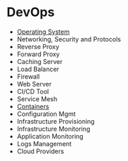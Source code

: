 # DevOps

- [Operating System](./OperatingSystem/linux.md)
- Networking, Security and Protocols
- Reverse Proxy
- Forward Proxy
- Caching Server
- Load Balancer
- Firewall
- Web Server
- CI/CD Tool
- Service Mesh
- [Containers](./Containers/docker.md)
- Configuration Mgmt
- Infrastructure Provisioning
- Infrastructure Monitoring
- Application Monitoring
- Logs Management
- Cloud Providers
